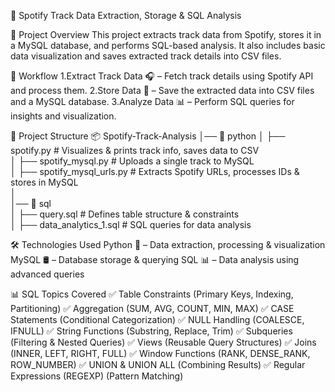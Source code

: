 🎵 Spotify Track Data Extraction, Storage & SQL Analysis


📌 Project Overview
This project extracts track data from Spotify, stores it in a MySQL database, and performs SQL-based analysis. It also includes basic data visualization and saves extracted track details into CSV files.



🚀 Workflow
1.Extract Track Data 🎧 – Fetch track details using Spotify API and process them.
2.Store Data 💾 – Save the extracted data into CSV files and a MySQL database.
3.Analyze Data 📊 – Perform SQL queries for insights and visualization.



📂 Project Structure
📦 Spotify-Track-Analysis
│── 📁 python
│   ├── spotify.py                # Visualizes & prints track info, saves data to CSV  
│   ├── spotify_mysql.py          # Uploads a single track to MySQL  
│   ├── spotify_mysql_urls.py     # Extracts Spotify URLs, processes IDs & stores in MySQL  
│  
│── 📁 sql  
│   ├── query.sql                 # Defines table structure & constraints  
│   ├── data_analytics_1.sql       # SQL queries for data analysis  



🛠️ Technologies Used
Python 🐍 – Data extraction, processing & visualization
MySQL 🛢️ – Database storage & querying
SQL 📊 – Data analysis using advanced queries



📊 SQL Topics Covered
✅ Table Constraints (Primary Keys, Indexing, Partitioning)
✅ Aggregation (SUM, AVG, COUNT, MIN, MAX)
✅ CASE Statements (Conditional Categorization)
✅ NULL Handling (COALESCE, IFNULL)
✅ String Functions (Substring, Replace, Trim)
✅ Subqueries (Filtering & Nested Queries)
✅ Views (Reusable Query Structures)
✅ Joins (INNER, LEFT, RIGHT, FULL)
✅ Window Functions (RANK, DENSE_RANK, ROW_NUMBER)
✅ UNION & UNION ALL (Combining Results)
✅ Regular Expressions (REGEXP) (Pattern Matching)

